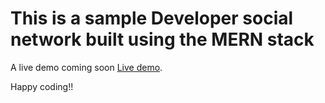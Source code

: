 # This is a sample Developer social network built using the MERN stack

A live demo coming soon [Live demo](/).


Happy coding!!

